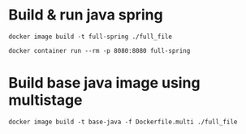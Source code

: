 # Build & run java spring

`docker image build -t full-spring ./full_file`

`docker container run --rm -p 8080:8080 full-spring`

# Build base java image using multistage

`docker image build -t base-java -f Dockerfile.multi ./full_file`
